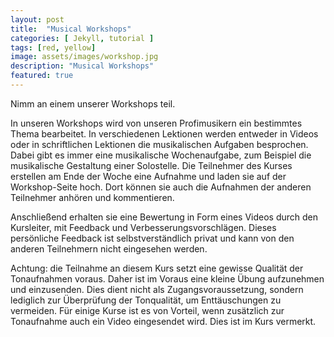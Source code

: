 ```yaml
---
layout: post
title:  "Musical Workshops"
categories: [ Jekyll, tutorial ]
tags: [red, yellow]
image: assets/images/workshop.jpg
description: "Musical Workshops"
featured: true
---
```


Nimm an einem unserer Workshops teil.

In unseren Workshops wird von unseren Profimusikern ein bestimmtes Thema bearbeitet.
In verschiedenen Lektionen werden entweder in Videos oder in schriftlichen Lektionen die musikalischen Aufgaben besprochen.
Dabei gibt es immer eine musikalische Wochenaufgabe, zum Beispiel die musikalische Gestaltung einer Solostelle.
Die Teilnehmer des Kurses erstellen am Ende der Woche eine Aufnahme und laden sie auf der Workshop-Seite hoch.
Dort können sie auch die Aufnahmen der anderen Teilnehmer anhören und kommentieren.

Anschließend erhalten sie eine Bewertung in Form eines Videos durch den Kursleiter, mit Feedback und Verbesserungsvorschlägen.
Dieses persönliche Feedback ist selbstverständlich privat und kann von den anderen Teilnehmern nicht eingesehen werden.

Achtung: die Teilnahme an diesem Kurs setzt eine gewisse Qualität der Tonaufnahmen voraus. Daher ist im Voraus eine kleine Übung aufzunehmen und einzusenden. Dies dient nicht als Zugangsvoraussetzung, sondern lediglich zur Überprüfung der Tonqualität, um Enttäuschungen zu vermeiden.
Für einige Kurse ist es von Vorteil, wenn zusätzlich zur Tonaufnahme auch ein Video eingesendet wird. Dies ist im Kurs vermerkt.